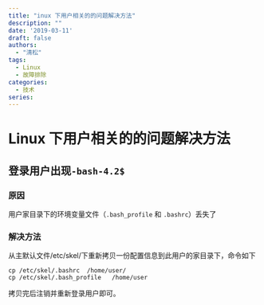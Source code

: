 ```yaml
---
title: "inux 下用户相关的的问题解决方法"
description: ""
date: '2019-03-11'
draft: false
authors:
  - "清松"
tags:
  - Linux
  - 故障排除
categories:
  - 技术
series:
---
```


# Linux 下用户相关的的问题解决方法
## 登录用户出现`-bash-4.2$`

### 原因
用户家目录下的环境变量文件（`.bash_profile` 和 `.bashrc`）丢失了

### 解决方法
从主默认文件/etc/skel/下重新拷贝一份配置信息到此用户的家目录下，命令如下
```
cp /etc/skel/.bashrc  /home/user/
cp /etc/skel/.bash_profile   /home/user
```
拷贝完后注销并重新登录用户即可。
